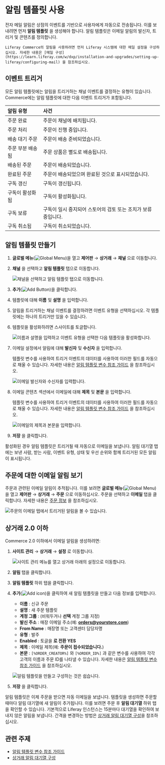 # 알림 템플릿 사용

전자 메일 알림은 상점의 이벤트를 기반으로 사용자에게 자동으로 전송됩니다. 이를 보내려면 먼저 **알림 템플릿** 을 생성해야 합니다. 알림 템플릿은 이메일 알림의 발신자, 트리거 및 콘텐츠를 정의합니다.

```{note}
Liferay Commerce의 알림을 사용하려면 먼저 Liferay 시스템에 대한 메일 설정을 구성하십시오. 자세한 내용은 [메일 구성](https://learn.liferay.com/w/dxp/installation-and-upgrades/setting-up-liferay/configuring-mail) 을 참조하십시오.
```

## 이벤트 트리거

모든 알림 템플릿에는 알림을 트리거하는 채널 이벤트를 결정하는 유형이 있습니다. Commerce에는 알림 템플릿에 대한 다음 이벤트 트리거가 포함됩니다.

| 알림 유형     | 사건                                  |
|:--------- |:----------------------------------- |
| 주문 완료     | 주문이 채널에 배치됩니다.                      |
| 주문 처리     | 주문이 진행 중입니다.                        |
| 배송 대기 주문  | 주문이 배송 준비되었습니다.                     |
| 주문 부분 배송됨 | 주문 상품은 별도로 배송됩니다.                   |
| 배송된 주문    | 주문이 배송되었습니다.                        |
| 완료된 주문    | 주문이 배송되었으며 완료된 것으로 표시되었습니다.         |
| 구독 갱신     | 구독이 갱신됩니다.                          |
| 구독이 활성화됨  | 구독이 활성화됩니다.                         |
| 구독 보류     | 구독이 일시 중지되어 스토어의 검토 또는 조치가 보류 중입니다. |
| 구독 취소됨    | 구독이 취소되었습니다.                        |

## 알림 템플릿 만들기

1. **글로벌 메뉴**(![Global Menu](../../images/icon-applications-menu.png))을 열고 **제어판** &rarr; **상거래** &rarr; **채널** 으로 이동합니다.

1. **채널** 을 선택하고 **알림 템플릿** 탭으로 이동합니다.

   ![채널을 선택하고 알림 템플릿 탭으로 이동합니다.](./using-notification-templates/images/01.png)

1. **추가**(![Add Button](../../images/icon-add.png))을 클릭합니다.

1. 템플릿에 대해 **이름** 및 **설명** 을 입력합니다.

1. 알림을 트리거하는 채널 이벤트를 결정하려면 이벤트 유형을 선택하십시오. 각 템플릿에는 하나의 트리거만 있을 수 있습니다.

1. 템플릿을 활성화하려면 스사이트를 토글합니다.

   ![이름과 설명을 입력하고 이벤트 유형을 선택한 다음 템플릿을 활성화합니다.](./using-notification-templates/images/02.png)

1. 이메일 설정에서 알림에 대해 **발신자** 및 **수신자** 을 입력합니다.

   템플릿 변수를 사용하여 트리거 이벤트의 데이터를 사용하여 이러한 필드를 자동으로 채울 수 있습니다. 자세한 내용은 [알림 템플릿 변수 참조 가이드](./notification-template-variables-reference-guide.md) 을 참조하십시오.

   ![이메일 발신자와 수신자를 입력합니다.](./using-notification-templates/images/03.png)

1. 이메일 콘텐츠 섹션에서 이메일에 대해 **제목** 및 **본문** 을 입력합니다.

   템플릿 변수를 사용하여 트리거 이벤트의 데이터를 사용하여 이러한 필드를 자동으로 채울 수 있습니다. 자세한 내용은 [알림 템플릿 변수 참조 가이드](./notification-template-variables-reference-guide.md) 을 참조하십시오.

   ![이메일의 제목과 본문을 입력합니다.](./using-notification-templates/images/04.png)

1. **저장** 을 클릭합니다.

활성화된 경우 알림 템플릿은 트리거될 때 자동으로 이메일을 보냅니다. 알림 대기열 탭에는 보낸 사람, 받는 사람, 이벤트 유형, 상태 및 우선 순위와 함께 트리거된 모든 알림이 표시됩니다.

## 주문에 대한 이메일 알림 보기

주문과 관련된 이메일 알림이 추적됩니다. 이를 보려면 **글로벌 메뉴**(![Global Menu](../../images/icon-applications-menu.png))을 열고 **제어판** &rarr; **상거래** &rarr; **주문** 으로 이동하십시오. 주문을 선택하고 **이메일** 탭을 클릭합니다. 자세한 내용은 [주문 정보](../../order-management/orders/order-information.md) 을 참조하십시오.

![주문의 이메일 탭에서 트리거된 알림을 볼 수 있습니다.](./using-notification-templates/images/05.png)

## 상거래 2.0 이하

Commerce 2.0 이하에서 이메일 알림을 생성하려면:

1. **사이트 관리** &rarr; **상거래** &rarr; **설정** 로 이동합니다.

    ![사이트 관리 메뉴를 열고 상거래 아래의 설정으로 이동합니다.](./using-notification-templates/images/06.png)

1. **알림** 탭을 클릭합니다.

1. **알림 템플릿** 하위 탭을 클릭합니다.

1. **추가**(![Add icon](../../images/icon-add.png))을 클릭하여 새 알림 템플릿을 만들고 다음 정보를 입력합니다.

   * **이름** : 신규 주문
   * **설명** : 새 주문 템플릿
   * **계정 그룹** : (비워두거나 **선택** 계정 그룹 지정)
   * **발신 주소** : 매장 이메일 주소(예: **orders@yourstore.com**)
   * **From Name** : 매장명 또는 고객센터 담당자명
   * **유형** : 발주
   * **Enabled** : 토글을 **로 전환 YES**
   * **제목** : 이메일 제목(예: **주문이 접수되었습니다.**)
   * **본문** : `[%ORDER_CREATOR%]` 와 `[%ORDER_ID%]` 과 같은 변수를 사용하여 각각 고객의 이름과 주문 ID를 나타낼 수 있습니다. 자세한 내용은 [알림 템플릿 변수 참조 가이드](./notification-template-variables-reference-guide.md) 을 참조하십시오.

   ![알림 템플릿을 만들고 구성하는 것은 쉽습니다.](./using-notification-templates/images/07.png)

1. **저장** 을 클릭합니다.

알림 템플릿은 이제 주문을 받으면 자동 이메일을 보냅니다. 템플릿을 생성하면 주문할 때마다 알림 대기열에 새 알림이 추가됩니다. 이를 보려면 주문 후 **알림 대기열** 하위 탭을 확인할 수 있습니다. 기본적으로 Liferay 인스턴스는 15분마다 대기열을 확인하여 보내지 않은 알림을 보냅니다. 간격을 변경하는 방법은 [상거래 알림 대기열 구성](./configuring-the-commerce-notification-queue.md)을 참조하십시오.

## 관련 주제

* [알림 템플릿 변수 참조 가이드](./notification-template-variables-reference-guide.md)
* [상거래 알림 대기열 구성](./configuring-the-commerce-notification-queue.md)
